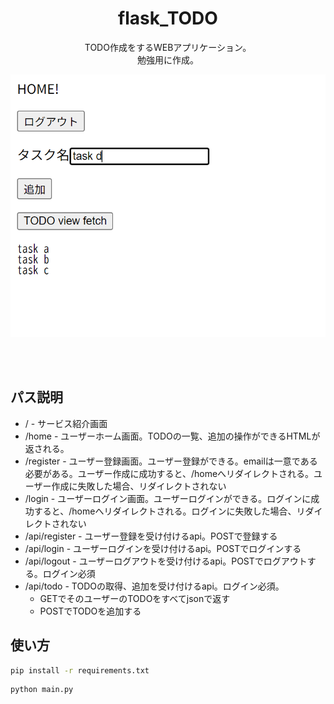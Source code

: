 <div align="center">

# flask_TODO

TODO作成をするWEBアプリケーション。    
勉強用に作成。   

![img](img/img1.png)    

<br>
<br>
</div>

## パス説明
- / - サービス紹介画面
- /home - ユーザーホーム画面。TODOの一覧、追加の操作ができるHTMLが返される。
- /register - ユーザー登録画面。ユーザー登録ができる。emailは一意である必要がある。ユーザー作成に成功すると、/homeへリダイレクトされる。ユーザー作成に失敗した場合、リダイレクトされない
- /login - ユーザーログイン画面。ユーザーログインができる。ログインに成功すると、/homeへリダイレクトされる。ログインに失敗した場合、リダイレクトされない
- /api/register - ユーザー登録を受け付けるapi。POSTで登録する
- /api/login - ユーザーログインを受け付けるapi。POSTでログインする
- /api/logout - ユーザーログアウトを受け付けるapi。POSTでログアウトする。ログイン必須
- /api/todo - TODOの取得、追加を受け付けるapi。ログイン必須。
  - GETでそのユーザーのTODOをすべてjsonで返す
  - POSTでTODOを追加する

## 使い方
```bash
pip install -r requirements.txt
```

```bash
python main.py
```
